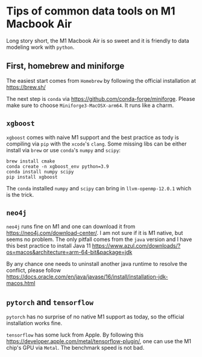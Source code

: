 # Tips of common data tools on M1 Macbook Air


Long story short, the M1 Macbook Air is so sweet and it is friendly to data modeling work with `python`.

## First, homebrew and miniforge

The easiest start comes from `Homebrew` by following the official installation at <https://brew.sh/>

The next step is `conda` via <https://github.com/conda-forge/miniforge>. Please make sure to choose `Miniforge3-MacOSX-arm64`. It runs like a charm.

## `xgboost`

`xgboost` comes with naive M1 support and the best practice as tody is compiling via `pip` with the `xcode`'s `clang`. Some missing libs can be either install via `brew` or use `conda`'s `numpy` and `scipy`:

```
brew install cmake
conda create -n xgboost_env python=3.9
conda install numpy scipy 
pip install xgboost
```

The `conda` installed `numpy` and `scipy` can bring in `llvm-openmp-12.0.1` which is the trick.

## `neo4j`

`neo4j` runs fine on M1 and one can download it from <https://neo4j.com/download-center/>. I am not sure if it is M1 native, but seems no problem. The only pitfall comes from the `java` version and I have this best practice to install Java 11 <https://www.azul.com/downloads/?os=macos&architecture=arm-64-bit&package=jdk>

By any chance one needs to uninstall another java runtime to resolve the conflict, please follow <https://docs.oracle.com/en/java/javase/16/install/installation-jdk-macos.html>

## `pytorch` and `tensorflow`

`pytorch` has no surprise of no native M1 support as today, so the official installation works fine.

`tensorflow` has some luck from Apple. By following this <https://developer.apple.com/metal/tensorflow-plugin/>, one can use the M1 chip's GPU via `Metal`. The benchmark speed is not bad.